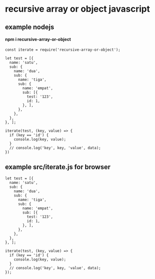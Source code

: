 # recursive array or object javascript

## example nodejs

#### npm i recursive-array-or-object

```
const iterate = require('recursive-array-or-object');

let test = [{
  name: 'satu',
  sub: {
    name: 'dua',
    sub: {
      name: 'tiga',
      sub: {
        name: 'empat',
        sub: [{
          test: '123',
          id: 1,
        }, ],
      },
    },
  },
}, ];

iterate(test, (key, value) => {
  if (key == 'id') {
    console.log(key, value);
  }
  // console.log('key', key, 'value', data);
})

```

## example src/iterate.js for browser

```
let test = [{
  name: 'satu',
  sub: {
    name: 'dua',
    sub: {
      name: 'tiga',
      sub: {
        name: 'empat',
        sub: [{
          test: '123',
          id: 1,
        }, ],
      },
    },
  },
}, ];

iterate(test, (key, value) => {
  if (key == 'id') {
    console.log(key, value);
  }
  // console.log('key', key, 'value', data);
});

```
